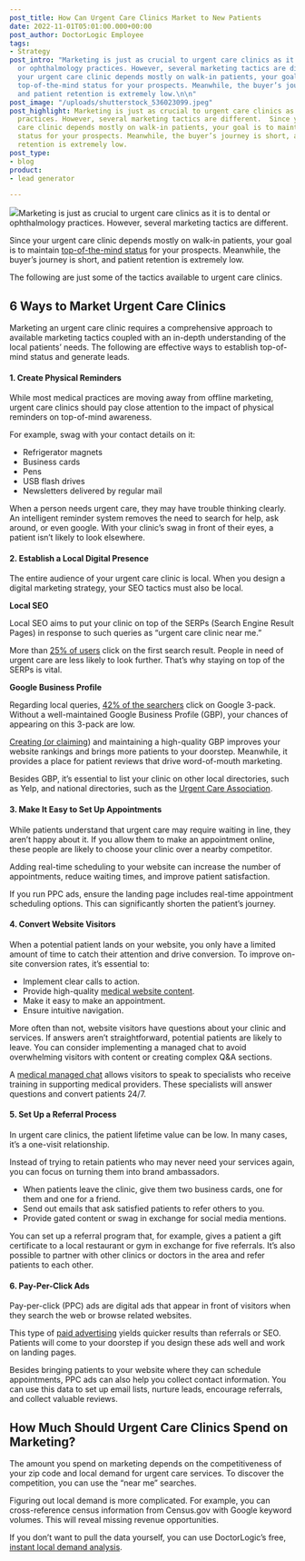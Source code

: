 ```yaml
---
post_title: How Can Urgent Care Clinics Market to New Patients
date: 2022-11-01T05:01:00.000+00:00
post_author: DoctorLogic Employee
tags:
- Strategy
post_intro: "Marketing is just as crucial to urgent care clinics as it is to dental
  or ophthalmology practices. However, several marketing tactics are different. Since
  your urgent care clinic depends mostly on walk-in patients, your goal is to maintain
  top-of-the-mind status for your prospects. Meanwhile, the buyer’s journey is short,
  and patient retention is extremely low.\n\n"
post_image: "/uploads/shutterstock_536023099.jpeg"
post_highlight: Marketing is just as crucial to urgent care clinics as it is to other
  practices. However, several marketing tactics are different.  Since your urgent
  care clinic depends mostly on walk-in patients, your goal is to maintain top-of-the-mind
  status for your prospects. Meanwhile, the buyer’s journey is short, and patient
  retention is extremely low.
post_type:
- blog
product:
- lead generator

---
```

![](/uploads/shutterstock_536023099.jpeg)Marketing is just as crucial to urgent care clinics as it is to dental or ophthalmology practices. However, several marketing tactics are different.

Since your urgent care clinic depends mostly on walk-in patients, your goal is to maintain [top-of-the-mind status](https://en.wikipedia.org/wiki/Top-of-mind_awareness) for your prospects. Meanwhile, the buyer’s journey is short, and patient retention is extremely low.

The following are just some of the tactics available to urgent care clinics.

## **6 Ways to Market Urgent Care Clinics**

Marketing an urgent care clinic requires a comprehensive approach to available marketing tactics coupled with an in-depth understanding of the local patients’ needs. The following are effective ways to establish top-of-mind status and generate leads.

#### **1. Create Physical Reminders**

While most medical practices are moving away from offline marketing, urgent care clinics should pay close attention to the impact of physical reminders on top-of-mind awareness.

For example, swag with your contact details on it:

* Refrigerator magnets
* Business cards
* Pens
* USB flash drives
* Newsletters delivered by regular mail

When a person needs urgent care, they may have trouble thinking clearly. An intelligent reminder system removes the need to search for help, ask around, or even google. With your clinic’s swag in front of their eyes, a patient isn’t likely to look elsewhere.

#### **2. Establish a Local Digital Presence**

The entire audience of your urgent care clinic is local. When you design a digital marketing strategy, your SEO tactics must also be local.

**Local SEO**

Local SEO aims to put your clinic on top of the SERPs (Search Engine Result Pages) in response to such queries as “urgent care clinic near me.”

More than [25% of users](https://www.searchenginejournal.com/google-first-page-clicks/374516/) click on the first search result. People in need of urgent care are less likely to look further. That’s why staying on top of the SERPs is vital.

**Google Business Profile**

Regarding local queries, [42% of the searchers](https://backlinko.com/google-user-behavior) click on Google 3-pack. Without a well-maintained Google Business Profile (GBP), your chances of appearing on this 3-pack are low.

[Creating (or claiming](https://support.google.com/business/answer/2911778?hl=en&co=GENIE.Platform%3DDesktop)) and maintaining a high-quality GBP improves your website rankings and brings more patients to your doorstep. Meanwhile, it provides a place for patient reviews that drive word-of-mouth marketing.

Besides GBP, it’s essential to list your clinic on other local directories, such as Yelp, and national directories, such as the [Urgent Care Association](https://www.ucaoa.org/).

#### **3. Make It Easy to Set Up Appointments**

While patients understand that urgent care may require waiting in line, they aren’t happy about it. If you allow them to make an appointment online, these people are likely to choose your clinic over a nearby competitor.

Adding real-time scheduling to your website can increase the number of appointments, reduce waiting times, and improve patient satisfaction.

If you run PPC ads, ensure the landing page includes real-time appointment scheduling options. This can significantly shorten the patient’s journey.

#### **4. Convert Website Visitors**

When a potential patient lands on your website, you only have a limited amount of time to catch their attention and drive conversion. To improve on-site conversion rates, it’s essential to:

* Implement clear calls to action.
* Provide high-quality [medical website content](https://doctorlogic.com/medical-website-content-multiplier).
* Make it easy to make an appointment.
* Ensure intuitive navigation.

More often than not, website visitors have questions about your clinic and services. If answers aren’t straightforward, potential patients are likely to leave. You can consider implementing a managed chat to avoid overwhelming visitors with content or creating complex Q&A sections.

A [medical managed chat](https://doctorlogic.com/growth-accelerators/medical-managed-chat) allows visitors to speak to specialists who receive training in supporting medical providers. These specialists will answer questions and convert patients 24/7.

#### **5. Set Up a Referral Process**

In urgent care clinics, the patient lifetime value can be low. In many cases, it’s a one-visit relationship.

Instead of trying to retain patients who may never need your services again, you can focus on turning them into brand ambassadors.

* When patients leave the clinic, give them two business cards, one for them and one for a friend.
* Send out emails that ask satisfied patients to refer others to you.
* Provide gated content or swag in exchange for social media mentions.

You can set up a referral program that, for example, gives a patient a gift certificate to a local restaurant or gym in exchange for five referrals. It’s also possible to partner with other clinics or doctors in the area and refer patients to each other.

#### **6. Pay-Per-Click Ads**

Pay-per-click (PPC) ads are digital ads that appear in front of visitors when they search the web or browse related websites.

This type of [paid advertising](https://doctorlogic.com/growth-accelerators/medical-paid-advertising) yields quicker results than referrals or SEO. Patients will come to your doorstep if you design these ads well and work on landing pages.

Besides bringing patients to your website where they can schedule appointments, PPC ads can also help you collect contact information. You can use this data to set up email lists, nurture leads, encourage referrals, and collect valuable reviews.

## **How Much Should Urgent Care Clinics Spend on Marketing?**

The amount you spend on marketing depends on the competitiveness of your zip code and local demand for urgent care services. To discover the competition, you can use the “near me” searches.

Figuring out local demand is more complicated. For example, you can cross-reference census information from Census.gov with Google keyword volumes. This will reveal missing revenue opportunities.

If you don’t want to pull the data yourself, you can use DoctorLogic’s free, [instant local demand analysis](https://doctorlogic.com/analysis).